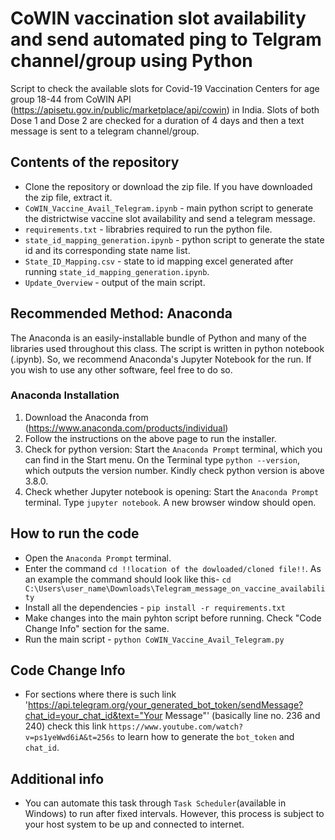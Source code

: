 # CoWIN vaccination slot availability and send automated ping to Telgram channel/group using Python
Script to check the available slots for Covid-19 Vaccination Centers for age group 18-44 from CoWIN API (https://apisetu.gov.in/public/marketplace/api/cowin) in India. Slots of both Dose 1 and Dose 2 are checked for a duration of 4 days and then a text message is sent to a telegram channel/group.

## Contents of the repository
- Clone the repository or download the zip file. If you have downloaded the zip file, extract it.
- `CoWIN_Vaccine_Avail_Telegram.ipynb` - main python script to generate the districtwise vaccine slot availability and send a telegram message.
- `requirements.txt` - librabries required to run the python file.
- `state_id_mapping_generation.ipynb` - python script to generate the state id and its corresponding state name list.
- `State_ID_Mapping.csv` - state to id mapping excel generated after running `state_id_mapping_generation.ipynb`.
- `Update_Overview` - output of the main script.

## Recommended Method: Anaconda
The Anaconda is an easily-installable bundle of Python and many of the libraries used throughout this class.
The script is written in python notebook (.ipynb). So, we recommend Anaconda's Jupyter Notebook for the run. If you wish to use any other software, feel free to do so.

### Anaconda Installation
1. Download the Anaconda from (https://www.anaconda.com/products/individual)
2. Follow the instructions on the above page to run the installer.
3. Check for python version: Start the `Anaconda Prompt` terminal, which you can find in the Start menu. On the Terminal type `python --version`, which outputs the version number. Kindly check python version is above 3.8.0.
4. Check whether Jupyter notebook is opening: Start the `Anaconda Prompt` terminal. Type `jupyter notebook`. A new browser window should open. 

## How to run the code
- Open the `Anaconda Prompt` terminal.
- Enter the command `cd !!location of the dowloaded/cloned file!!`. 
  As an example the command should look like this- `cd C:\Users\user_name\Downloads\Telegram_message_on_vaccine_availability`
- Install all the dependencies - `pip install -r requirements.txt`
- Make changes into the main pyhton script before running. Check "Code Change Info" section for the same.
- Run the main script - `python CoWIN_Vaccine_Avail_Telegram.py`

## Code Change Info
- For sections where there is such link 'https://api.telegram.org/your_generated_bot_token/sendMessage?chat_id=your_chat_id&text="Your Message"' (basically line no. 236 and 240) check this link `https://www.youtube.com/watch?v=ps1yeWwd6iA&t=256s` to learn how to generate the `bot_token` and `chat_id`.

## Additional info
- You can automate this task through `Task Scheduler`(available in Windows) to run after fixed intervals. However, this process is subject to your host system to be up and connected to internet. 
